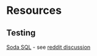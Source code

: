 # Resources


## Testing
[Soda SQL](https://docs.soda.io/) - see [reddit discussion](https://www.reddit.com/r/dataengineering/comments/v6xs2x/how_are_you_guys_validating_your_data/)